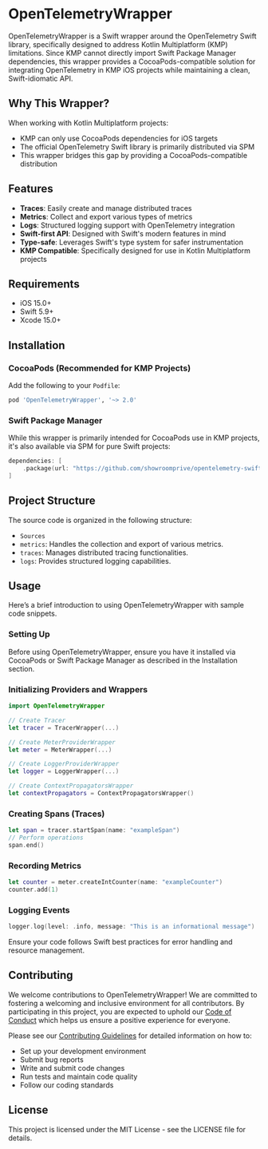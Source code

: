 # OpenTelemetryWrapper

OpenTelemetryWrapper is a Swift wrapper around the OpenTelemetry Swift library, specifically designed to address Kotlin Multiplatform (KMP) limitations. Since KMP cannot directly import Swift Package Manager dependencies, this wrapper provides a CocoaPods-compatible solution for integrating OpenTelemetry in KMP iOS projects while maintaining a clean, Swift-idiomatic API.

## Why This Wrapper?

When working with Kotlin Multiplatform projects:
- KMP can only use CocoaPods dependencies for iOS targets
- The official OpenTelemetry Swift library is primarily distributed via SPM
- This wrapper bridges this gap by providing a CocoaPods-compatible distribution

## Features

- **Traces**: Easily create and manage distributed traces
- **Metrics**: Collect and export various types of metrics
- **Logs**: Structured logging support with OpenTelemetry integration
- **Swift-first API**: Designed with Swift's modern features in mind
- **Type-safe**: Leverages Swift's type system for safer instrumentation
- **KMP Compatible**: Specifically designed for use in Kotlin Multiplatform projects

## Requirements

- iOS 15.0+
- Swift 5.9+
- Xcode 15.0+

## Installation

### CocoaPods (Recommended for KMP Projects)

Add the following to your `Podfile`:

```ruby
pod 'OpenTelemetryWrapper', '~> 2.0'
```

### Swift Package Manager

While this wrapper is primarily intended for CocoaPods use in KMP projects, it's also available via SPM for pure Swift projects:

```swift
dependencies: [
    .package(url: "https://github.com/showroomprive/opentelemetry-swift-wrapper.git", from: "2.0.0")
]
```

## Project Structure

The source code is organized in the following structure:

- `Sources`
- `metrics`: Handles the collection and export of various metrics.
- `traces`: Manages distributed tracing functionalities.
- `logs`: Provides structured logging capabilities.

## Usage

Here’s a brief introduction to using OpenTelemetryWrapper with sample code snippets.

### Setting Up

Before using OpenTelemetryWrapper, ensure you have it installed via CocoaPods or Swift Package Manager as described in the Installation section.

### Initializing Providers and Wrappers

```swift
import OpenTelemetryWrapper

// Create Tracer
let tracer = TracerWrapper(...)

// Create MeterProviderWrapper
let meter = MeterWrapper(...)

// Create LoggerProviderWrapper
let logger = LoggerWrapper(...)

// Create ContextPropagatorsWrapper
let contextPropagators = ContextPropagatorsWrapper()
```

### Creating Spans (Traces)

```swift
let span = tracer.startSpan(name: "exampleSpan")
// Perform operations
span.end()
```

### Recording Metrics

```swift
let counter = meter.createIntCounter(name: "exampleCounter")
counter.add(1)
```

### Logging Events

```swift
logger.log(level: .info, message: "This is an informational message")
```

Ensure your code follows Swift best practices for error handling and resource management.

## Contributing

We welcome contributions to OpenTelemetryWrapper! We are committed to fostering a welcoming and inclusive environment for all contributors. By participating in this project, you are expected to uphold our [Code of Conduct](CODE_OF_CONDUCT.md) which helps us ensure a positive experience for everyone.

Please see our [Contributing Guidelines](CONTRIBUTING.md) for detailed information on how to:
- Set up your development environment
- Submit bug reports
- Write and submit code changes
- Run tests and maintain code quality
- Follow our coding standards

## License

This project is licensed under the MIT License - see the LICENSE file for details.
